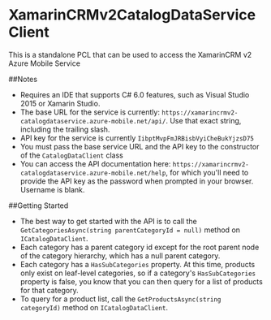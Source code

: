 # XamarinCRMv2CatalogDataServiceClient
This is a standalone PCL that can be used to access the XamarinCRM v2 Azure Mobile Service

##Notes
* Requires an IDE that supports C# 6.0 features, such as Visual Studio 2015 or Xamarin Studio.
* The base URL for the service is currently: `https://xamarincrmv2-catalogdataservice.azure-mobile.net/api/`. Use that exact string, including the trailing slash.
* API key for the service is currently `IibptMvpFmJRBisbVyiCheBukYjzsD75`
* You must pass the base service URL and the API key to the constructor of the `CatalogDataClient` class
* You can access the API documentation here: `https://xamarincrmv2-catalogdataservice.azure-mobile.net/help`, for which you'll need to provide the API key as the password when prompted in your browser. Username is blank.

##Getting Started
* The best way to get started with the API is to call the `GetCategoriesAsync(string parentCategoryId = null)` method on `ICatalogDataClient`.
* Each category has a parent category id except for the root parent node of the category hierarchy, which has a null parent category.
* Each category has a `HasSubCategories` property. At this time, products only exist on leaf-level categories, so if a category's `HasSubCategories` property is false, you know that you can then query for a list of products for that category.
* To query for a product list, call the `GetProductsAsync(string categoryId)` method on `ICatalogDataClient`.
